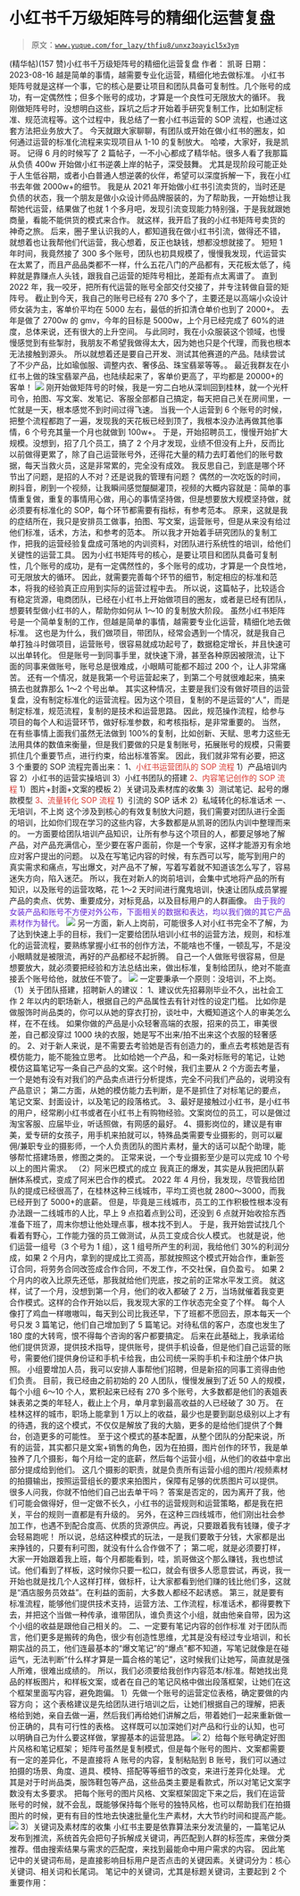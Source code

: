 # 小红书千万级矩阵号的精细化运营复盘

> 原文：[`www.yuque.com/for_lazy/thfiu8/unxz3oayicl5x3ym`](https://www.yuque.com/for_lazy/thfiu8/unxz3oayicl5x3ym)

<ne-h2 id="61aba53b" data-lake-id="61aba53b"><ne-heading-ext><ne-heading-anchor></ne-heading-anchor><ne-heading-fold></ne-heading-fold></ne-heading-ext><ne-heading-content><ne-text id="ucc152543">(精华帖)(157 赞)小红书千万级矩阵号的精细化运营复盘</ne-text></ne-heading-content></ne-h2> <ne-p id="u7c476ff6" data-lake-id="u7c476ff6"><ne-text id="u5edcd3fd">作者： 凯哥</ne-text></ne-p> <ne-p id="u24ee9ce6" data-lake-id="u24ee9ce6"><ne-text id="u2e996518">日期：2023-08-16</ne-text></ne-p> <ne-p id="ue6de9719" data-lake-id="ue6de9719"><ne-text id="ua520df60">越是简单的事情，越需要专业化运营，精细化地去做标准。</ne-text></ne-p> <ne-p id="uba1aa35e" data-lake-id="uba1aa35e"><ne-text id="u90656245">小红书矩阵号就是这样一个事，它的核心是要让项目和团队具备可复制性。几个账号的成功，有一定偶然性；但多个账号的成功，才算是一个良性可无限放大的循环。</ne-text></ne-p> <ne-p id="ue39aca2e" data-lake-id="ue39aca2e"><ne-text id="u9ce556a7">我刚做矩阵号时，没想明白这些，踩坑之后才开始着手研究复制工作，比如制定标准、规范流程等。这个过程中，我总结了一套小红书运营的 SOP 流程，也通过这套方法把业务放大了。</ne-text></ne-p> <ne-p id="udb5ac291" data-lake-id="udb5ac291"><ne-text id="ud8638358">今天就跟大家聊聊，有团队或开始在做小红书的圈友，如何通过运营的标准化流程来实现项目从 1-10 的复制放大。</ne-text></ne-p> <ne-p id="uf4729813" data-lake-id="uf4729813"><ne-text id="uc27e5b84">哈喽，大家好，我是凯哥。</ne-text></ne-p> <ne-p id="uddee6e8a" data-lake-id="uddee6e8a"><ne-text id="uc92b9257">记得 6 月的时候写了 2 篇帖子，一不小心都成了精华帖。很多人看了我那篇从负债 400w 开始做小红书逆袭上岸的帖子，深受鼓舞。</ne-text></ne-p> <ne-p id="u316698cc" data-lake-id="u316698cc"><ne-text id="udf0892bf">尤其是现阶段可能正处于人生低谷期，或者小白普通人想逆袭的伙伴，希望可以深度拆解一下，我在小红书去年做 2000w+的细节。</ne-text></ne-p> <ne-p id="u5bfb5601" data-lake-id="u5bfb5601"><ne-text id="u6201743e">我是从 2021 年开始做小红书引流卖货的，当时还是负债的状态，我一个朋友是做小众设计师品牌服装的，为了帮助我，一开始想让我帮她代运营，结果做了也就 1 个多月吧，发现引流变现能力特别强，于是我就跟她商量，看能不能供货的模式来合作。</ne-text></ne-p> <ne-p id="u837fb19c" data-lake-id="u837fb19c"><ne-text id="u7fd17792">就这样，我开启了我的小红书矩阵号卖货的神奇之旅。</ne-text></ne-p> <ne-p id="u9bfd0fb6" data-lake-id="u9bfd0fb6"><ne-text id="u7a27d01c">后来，圈子里认识我的人，都知道我在做小红书引流，做得还不错，就想着也让我帮他们代运营，我心想着，反正也缺钱，想都没想就接了。</ne-text></ne-p> <ne-p id="u5f967810" data-lake-id="u5f967810"><ne-text id="ud654b015">短短 1 年时间，我竟然接了 300 多个账号，团队也初具规模了，慢慢我发现，代运营实在太累了，而且产品品类都不一样，什么五花八门的产品都有，天花板太低了，纯粹就是靠赚点人头钱，跟我自己运营的矩阵号相比，差距有点太离谱了。</ne-text></ne-p> <ne-p id="u17f05dc8" data-lake-id="u17f05dc8"><ne-text id="u98da6386">直到 2022 年，我一咬牙，把所有代运营的账号全部交付交接了，并专注转做自营的矩阵号。</ne-text></ne-p> <ne-p id="ufa808fac" data-lake-id="ufa808fac"><ne-text id="u030c7a16">截止到今天，我自己的账号已经有 270 多个了，主要还是以高端小众设计师女装为主，客单价平均在 5000 左右，最低的折扣清仓单价也到了 2000+。</ne-text></ne-p> <ne-p id="u7a18dea7" data-lake-id="u7a18dea7"><ne-text id="u9d053125">去年是做了 2700w 的 gmv，今年的目标是 5000w，上个月已经完成了 60%的进度，总体来说，还有很大的上升空间。</ne-text></ne-p> <ne-p id="u8d2667d6" data-lake-id="u8d2667d6"><ne-text id="uaba991f7">与此同时，我在小众服装这个领域，也慢慢感觉到有些掣肘，我朋友不希望我做得太大，因为她也只是个代理，而我也根本无法接触到源头。</ne-text></ne-p> <ne-p id="u9d2aead4" data-lake-id="u9d2aead4"><ne-text id="uf603df2b">所以就想着还是要自己开发、测试其他赛道的产品。陆续尝试了不少产品，比如瑜伽服、调整内衣、奢侈品、珠宝翡翠等等。。</ne-text></ne-p> <ne-p id="ud0bfc737" data-lake-id="ud0bfc737"><ne-text id="u5dc8860e">最近我群友在小红书上做的珠宝翡翠产品，也陆续起来了，客单价更高了，平均都是 20000+的客单！</ne-text></ne-p> <ne-p id="u1824625d" data-lake-id="u1824625d"><ne-card data-card-name="image" data-card-type="inline" id="e9xhl" data-event-boundary="card">![](img/93b716b1334775c06bbdabdd677cac0e.png)</ne-card></ne-p> <ne-p id="u6431d23d" data-lake-id="u6431d23d"><ne-text id="u3a24868a">刚开始做矩阵号的时候，我是一穷二白地从深圳回到桂林，就一个光杆司令，拍图、写文案、发笔记、客服全部都自己搞定，每天把自己关在房间里，一忙就是一天，根本感觉不到时间过得飞速。</ne-text></ne-p> <ne-p id="u8dfa169d" data-lake-id="u8dfa169d"><ne-text id="u82c7ed97">当我一个人运营到 6 个账号的时候，把整个流程都跑了一遍，发现我的天花板已经到顶了，我根本没办法再做其他事情，6 个号充其量一个月也就做到 100w+。</ne-text></ne-p> <ne-p id="u125e1ebf" data-lake-id="u125e1ebf"><ne-text id="ub0bacb94">于是，开始招聘员工，慢慢开始扩大规模。没想到，招了几个员工，搞了 2 个月才发现，业绩不但没有上升，反而比以前做得更累了，除了自己运营账号外，还得花大量的精力去盯着他们的账号数据，每天当救火员，这是非常累的，完全没有成效。</ne-text></ne-p> <ne-p id="u2c202e14" data-lake-id="u2c202e14"><ne-text id="u2500845c">我反思自己，到底是哪个环节出了问题，是招的人不对？还是说我的管理有问题？</ne-text></ne-p> <ne-p id="ub3bd2fff" data-lake-id="ub3bd2fff"><ne-text id="udbfefc85">偶然的一次吃饭的时间，刷抖音，刷到一个视频，让我瞬间感觉醍醐灌顶，视频的大概内容就是：</ne-text><ne-text id="u1d68034f" ne-bold="true">简单的事情重复做，重复的事情用心做，用心的事情坚持做，但是想要放大规模坚持做，就必须要有标准化的 SOP，每个环节都需要有指标，有参考范本。</ne-text></ne-p> <ne-p id="ub22760c4" data-lake-id="ub22760c4"><ne-text id="ufed966fa">原来，这就是我的症结所在，我只是安排员工做事，拍图、写文案，运营账号，但是从来没有给过他们标准，话术，方法，和参考的范本。</ne-text></ne-p> <ne-p id="u1caeffe9" data-lake-id="u1caeffe9"><ne-text id="u94b2006b">所以我才开始着手研究团队的复制工作，把我的运营经验复盘成可落地的内训资料，对团队进行系统性的培训，给他们关键性的运营工具。</ne-text></ne-p> <ne-p id="u77aa335b" data-lake-id="u77aa335b"><ne-text id="u69d07a42">因为小红书矩阵号的核心，是要让项目和团队具备可复制性，几个账号的成功，是有一定偶然性的，多个账号的成功，才算是一个良性地，可无限放大的循环。</ne-text></ne-p> <ne-p id="u1c986270" data-lake-id="u1c986270"><ne-text id="u7e0201f4">因此，就需要完善每个环节的细节，制定相应的标准和范本，将我的经验真正应用到实际的运营过程中去。</ne-text></ne-p> <ne-p id="u3022932b" data-lake-id="u3022932b"><ne-text id="u1941bf5f">所以说，这篇帖子，比较适合有稳定货源，电商团队，已经在小红书上开始做项目的圈友，或者是已经有团队，想要转型做小红书的人，帮助你如何从 1～10 的复制放大阶段。</ne-text></ne-p> <ne-p id="uf76e8647" data-lake-id="uf76e8647"><ne-text id="ue63607bb">虽然小红书矩阵号是一个简单复制的工作，但越是简单的事情，越需要专业化运营，精细化地去做标准。</ne-text></ne-p> <ne-p id="ua6713013" data-lake-id="ua6713013"><ne-text id="uc9954794">这也是为什么，我们做项目，带团队，经常会遇到一个情况，就是我自己单打独斗时做项目，运营账号，很容易就成功起号了，数据稳定增长，并且快速可以出单转化。</ne-text></ne-p> <ne-p id="uc38ee5d4" data-lake-id="uc38ee5d4"><ne-text id="u95a5df24">但是账号一到同事手里，就快速下滑，甚至各种原因被限流，让下面的同事来做账号，账号总是很难成，小眼睛可能都不超过 200 个，让人非常痛苦。</ne-text></ne-p> <ne-p id="u6366a758" data-lake-id="u6366a758"><ne-text id="u4a192638">还有一个情况，就是我第一个号运营起来了，到第二个号就很难起来，搞来搞去也就靠那么 1～2 个号出单。</ne-text></ne-p> <ne-p id="u10d60f0d" data-lake-id="u10d60f0d"><ne-text id="u60af3857">其实这种情况，主要是我们没有做好项目的运营复盘，没有制定标准化的运营流程。因为这个项目，复制的不是运营的“人”，而是制定标准，规范流程，复制的是技术和运营思路。</ne-text></ne-p> <ne-p id="u2cc2b3e6" data-lake-id="u2cc2b3e6"><ne-text id="u4cd9a274">因此，规范操作流程，给参与项目的每个人和运营环节，做好标准参数，和考核指标，是非常重要的。</ne-text></ne-p> <ne-p id="u21060dac" data-lake-id="u21060dac"><ne-text id="u43d7b4ce">当然，在有些事情上面我们虽然无法做到 100%的复制，比如创新、天赋、思考力这些无法用具体的数值来衡量，但是我们要做的只是复制账号，拓展账号的规模，只需要抓住几个重要节点，进行约束，给出标准答案。</ne-text></ne-p> <ne-p id="ud4e0b14b" data-lake-id="ud4e0b14b"><ne-text id="u97e0d2cf">因此，我们就非常有必要，把这 3 个重要的 SOP 流程完善出来：</ne-text></ne-p> <ne-p id="uaf2f3890" data-lake-id="uaf2f3890"><ne-text id="u0d6f2ff1">1、</ne-text><ne-text id="u446871d9" style="color: rgb(216, 57, 49);">小红书运营团队的 SOP 流程</ne-text></ne-p> <ne-p id="u3558d780" data-lake-id="u3558d780"><ne-text id="ue7cd6c8c">1）产品培训内容</ne-text></ne-p> <ne-p id="ubfa4e40a" data-lake-id="ubfa4e40a"><ne-text id="u0f4e6f45">2）小红书的运营实操培训</ne-text></ne-p> <ne-p id="u199f58fd" data-lake-id="u199f58fd"><ne-text id="u39703263">3）小红书团队的搭建</ne-text></ne-p> <ne-p id="ud50b8fea" data-lake-id="ud50b8fea"><ne-text id="u996b7964" style="color: rgb(216, 57, 49);">2、内容笔记创作的 SOP 流程</ne-text></ne-p> <ne-p id="uebb8113c" data-lake-id="uebb8113c"><ne-text id="u7a20f6aa">1）图片+封面+文案的模板</ne-text></ne-p> <ne-p id="ua6dc1868" data-lake-id="ua6dc1868"><ne-text id="u5fecb9a9">2）关键词及素材库的收集</ne-text></ne-p> <ne-p id="u45f5e21f" data-lake-id="u45f5e21f"><ne-text id="u155a0cf4">3）测试笔记、起号的爆款模型</ne-text></ne-p> <ne-p id="u9f252427" data-lake-id="u9f252427"><ne-text id="u78211845" style="color: rgb(216, 57, 49);">3、流量转化 SOP 流程</ne-text></ne-p> <ne-p id="u2943c633" data-lake-id="u2943c633"><ne-text id="u83611f27">1）引流的 SOP 话术</ne-text></ne-p> <ne-p id="u9997140a" data-lake-id="u9997140a"><ne-text id="u5fe2cd97">2）私域转化的标准话术</ne-text></ne-p> <ne-h1 id="89a70eec" data-lake-id="89a70eec"><ne-heading-ext><ne-heading-anchor></ne-heading-anchor><ne-heading-fold></ne-heading-fold></ne-heading-ext><ne-heading-content><ne-text id="u8beaa4f3">一、无培训，不上岗</ne-text></ne-heading-content></ne-h1> <ne-p id="ua1330d78" data-lake-id="ua1330d78"><ne-text id="ub149b1b0">这个涉及到核心的有效复制放大问题，我们需要对团队进行全面的培训，比如你们现在学习的这些内容，大多数都是从凯哥的团队内训中整理而来的。</ne-text></ne-p> <ne-p id="u0e81f19e" data-lake-id="u0e81f19e"><ne-text id="uea8211b6">一方面要给团队培训产品知识，让所有参与这个项目的人，都要足够地了解产品，对产品充满信心，至少要在客户面前，你是一个专家，这样才能游刃有余地应对客户提出的问题。</ne-text></ne-p> <ne-p id="udff06cd4" data-lake-id="udff06cd4"><ne-text id="u8d08bb6e">以及在写笔记内容的时候，有东西可以写，能写到用户的真实需求和痛点，写出爆文，对产品不了解，写着写着就不知道该怎么写了，容易迷失方向，陷入迷茫。</ne-text></ne-p> <ne-p id="u009d914f" data-lake-id="u009d914f"><ne-text id="uf9cad95f">所以，我在对新人的岗前培训，会集中式地将产品的所有知识，以及账号的运营攻略，花 1～2 天时间进行魔鬼培训，快速让团队成员掌握产品的卖点、优势、重要成分，对标竞品，以及目标用户的人群画像。</ne-text></ne-p> <ne-p id="u3cba18a8" data-lake-id="u3cba18a8"><ne-text id="uaf07c632" style="color: rgb(100, 37, 208);">由于我的女装产品和账号不方便对外公布，下面相关的数据和表达，均以我们做的其它产品素材作为替代。</ne-text></ne-p> <ne-p id="ue323eb4d" data-lake-id="ue323eb4d"><ne-card data-card-name="image" data-card-type="inline" id="Sctn3" data-event-boundary="card">![](img/e7c6302257f45124a19b12604c7f92fa.png)</ne-card></ne-p> <ne-p id="u2217f222" data-lake-id="u2217f222"><ne-text id="u88e4d7d9">另一方面，新人上岗前，可能很多人对小红书完全不了解，为了达到快速上手的目标，我们一定要给团队培训小红书的运营方法，规则，和标准化的运营流程，要熟练掌握小红书的创作方法，不能啥也不懂，一顿乱写，不是没小眼睛就是被限流，再好的产品都经不起折腾。</ne-text></ne-p> <ne-p id="u174dd2c7" data-lake-id="u174dd2c7"><ne-text id="ud6c51d37">自己一个人做账号很容易，但是想要放大，就必须要把经验和方法总结出来，做出标准，复制给团队，绝对不能直接丢个账号给他，就放任不管了。</ne-text></ne-p> <ne-p id="u38e191ec" data-lake-id="u38e191ec"><ne-card data-card-name="image" data-card-type="inline" id="gnYJf" data-event-boundary="card">![](img/d8e856ea71bab828d1818ada2a424a76.png)</ne-card></ne-p> <ne-p id="u4c2f3901" data-lake-id="u4c2f3901"><ne-text id="u2dd50269">一定要秉承一个原则：没培训，不上岗。</ne-text></ne-p> <ne-p id="uef38d81b" data-lake-id="uef38d81b"><ne-text id="u9cbe4ef4" ne-bold="true">（1）关于团队搭建，招聘新人的建议：</ne-text></ne-p> <ne-p id="u8f12087e" data-lake-id="u8f12087e"><ne-text id="udd146f97">1、建议优先招募刚毕业不久，出社会工作 2 年以内的职场新人，根据自己的产品属性去有针对性的设定门槛。</ne-text></ne-p> <ne-p id="u6864c534" data-lake-id="u6864c534"><ne-text id="ud5f82e6b">比如你是做服饰时尚品类的，你可以从她的穿衣打扮，谈吐中，大概知道这个人的审美怎么样，在不在线。</ne-text></ne-p> <ne-p id="u40c729fc" data-lake-id="u40c729fc"><ne-text id="ufe41ad42">如果你做的产品是小众轻奢高端的衣服，招来的员工，审美很差，自己都没穿过 1000 块的衣服，她是写不出来/拍不出来这个衣服的轻奢感的。</ne-text></ne-p> <ne-p id="ue8348334" data-lake-id="ue8348334"><ne-text id="u2e2f6582">2、对于新人来说，是不需要去考验她是否有创造力的，重点去考核她是否有模仿能力，能不能独立思考。</ne-text></ne-p> <ne-p id="uc3c880e7" data-lake-id="uc3c880e7"><ne-text id="u7b9cee48">比如给她一个产品，和一条对标账号的笔记，让她模仿这篇笔记写一条自己产品的文案。这个时候，我们主要从 2 个方面去考量，一个是她有没有对我们的产品卖点进行分析提炼，完全不问我们产品的，说明没有产品意识；</ne-text></ne-p> <ne-p id="u5a0917aa" data-lake-id="u5a0917aa"><ne-text id="u2ceb8bac">第二方面，从她的模仿能力去判断，是不是抓住了对标笔记的要点，笔记文案、封面设计，以及笔记的段落格式。</ne-text></ne-p> <ne-p id="u8270c378" data-lake-id="u8270c378"><ne-text id="u18ab0563">3、最好是接触过小红书，是小红书的用户，经常刷小红书或者在小红书上有购物经验。文案岗位的员工，可以是做过淘宝客服、应届毕业，听话照做，有网感的最好。</ne-text></ne-p> <ne-p id="ud59c90bd" data-lake-id="ud59c90bd"><ne-text id="u72a74899">4、摄影岗位的，建议是有审美，爱专研的女孩子，用手机来拍就可以，特殊品类需要专业摄影的，则可以雇佣/兼职专业的摄影师，一个人负责团队的图片素材，量大的话可以配个助理，能够帮忙搭建场景，修图之类的。</ne-text></ne-p> <ne-p id="ua591f465" data-lake-id="ua591f465"><ne-text id="u1411c9e1">正常来说，一个专业摄影至少是可以完成 10 个号以上的图片需求。</ne-text></ne-p> <ne-p id="uc2f97b68" data-lake-id="uc2f97b68"><ne-text id="ub7025c56" ne-bold="true">（2）阿米巴模式的成立</ne-text></ne-p> <ne-p id="u51506a80" data-lake-id="u51506a80"><ne-text id="u315e81cc">我真正的爆发，其实是从我把团队薪酬体系模式，变成了阿米巴合作的模式。</ne-text></ne-p> <ne-p id="u940096dc" data-lake-id="u940096dc"><ne-text id="u0bb080af">2022 年 4 月份，我发现，尽管我给团队的提成已经很高了，在桂林这种三线城市，平均工资也就 2800～3000，而我已经开到了 5000+的底薪。</ne-text></ne-p> <ne-p id="u490f090b" data-lake-id="u490f090b"><ne-text id="uf0015091">但是，毕竟是三线城市，员工的工作积极性根本没有办法跟一二线城市的人比，早上 9 点掐着点到公司，还没到 6 点就开始收拾东西准备下班了，周末你想让他处理点事，根本找不到人。</ne-text></ne-p> <ne-p id="ub1b48c50" data-lake-id="ub1b48c50"><ne-text id="uada9e46c">于是，我开始尝试找几个看着有野心，工作能力强的员工做测试，从员工变成合伙人模式。</ne-text></ne-p> <ne-p id="u5f8b6050" data-lake-id="u5f8b6050"><ne-text id="uc81b3d96">也就是说，他们运营一组号（3 个号为 1 组），这 1 组号所产生的利润，我给他们 30%的利润分成，如果 2 个月内，拿到的提成比工资高，那就按照这个模式开始合作，重新签订合同，将劳务合同改签成合作合同，不发工作，不交社保，自负盈亏。</ne-text></ne-p> <ne-p id="u05e48546" data-lake-id="u05e48546"><ne-text id="u9f540159">如果 2 个月内的收入比原先还低，那我就给他们兜底，按之前的正常水平发工资。</ne-text></ne-p> <ne-p id="u0ae29507" data-lake-id="u0ae29507"><ne-text id="u55610751">就这样，试了一个月，没想到第一个月，他们的收入都破了 2 万，当场就催着我变更合作模式。这样的合作开始以后，我发现大家的工作状态完全变了个样。</ne-text></ne-p> <ne-p id="uf7c043f4" data-lake-id="uf7c043f4"><ne-text id="u1b0df26d">每个人像打了鸡血一样嗷嗷叫，每天到公司比我还早，下了班都不愿回去，原本每天一个号只发 3 篇笔记，他们自己增加到了 5 篇笔记。对待私信的客户，态度也发生了 180 度的大转弯，恨不得每个咨询的客户都要搞定。</ne-text></ne-p> <ne-p id="u40a9e7c3" data-lake-id="u40a9e7c3"><ne-text id="u3b33c51f">后来在此基础上，我承诺给他们提供货源，提供技术指导，提供账号，提供手机设备，但是他们自己运营的账号，需要他们提供身份证和手机卡给我，由公司统一采购手机卡和注册个体户执照。</ne-text></ne-p> <ne-p id="u3a5da8ad" data-lake-id="u3a5da8ad"><ne-text id="u949b6943">小组要增加人员，我可以安排人事帮他们招聘，但是新招的同事工资得由他们负责。</ne-text></ne-p> <ne-p id="u6c302442" data-lake-id="u6c302442"><ne-text id="u6e27c7df">目前，我已经由之前初始的 20 人团队，慢慢发展到了近 50 人的规模，每个小组 6～10 个人，累积起来已经有 270 多个账号，大多数都是他们的表姐表妹表弟之类的年轻人，截止上个月，单月拿到最高收益的人已经破了 30 万。</ne-text></ne-p> <ne-p id="u3d734bf5" data-lake-id="u3d734bf5"><ne-text id="u4c6d8349">在桂林这样的城市，职场上能拿到 1 万以上的收益，最少也是要到副总级别以上才有的待遇，我的这个模式，不仅仅是解放了我的大脑，更多的是给他们提供了个舞台，创造更多的可能性。</ne-text></ne-p> <ne-p id="u47f9dee3" data-lake-id="u47f9dee3"><ne-text id="u32264c04">至于这个模式的基本配置，从整个团队的分配来说，所有的运营，其实都只是文案+销售的角色，因为在拍摄，图片创作的环节，我是单独养了几个摄影，每个月给一定的底薪，然后每个运营小组，从他们的收益中拿出部分提成给到他们。</ne-text></ne-p> <ne-p id="ue4d43fa7" data-lake-id="ue4d43fa7"><ne-text id="u3b7a8533">这几个摄影的职责，就是负责所有运营小组的图片/视频素材的拍摄输出，按照运营组长的要求来拍图片，保障有足够的优质图片可以提供。</ne-text></ne-p> <ne-p id="uf688670e" data-lake-id="uf688670e"><ne-text id="u85afdb3d">很多人问我，你就不怕他们自己出去单干吗？</ne-text></ne-p> <ne-p id="uc5de744e" data-lake-id="uc5de744e"><ne-text id="u54e43448">答案是否定的，因为离开了我，他们可能会做得好，但一定做不长久，小红书的运营规则和运营策略，都是我在把关，平台的规则一直都是有升级的。</ne-text></ne-p> <ne-p id="u5f6660e4" data-lake-id="u5f6660e4"><ne-text id="u1e9a30fe">另外，在这种三四线城市，他们刚出社会参加工作，也遇不到配合度高、优质的货源供应。再说，只要跟着我有钱赚，傻子才会轻易跑呢！</ne-text></ne-p> <ne-p id="u30384c61" data-lake-id="u30384c61"><ne-text id="u2788ef6f">所以说，总结这种模式的玩法，一是我们要敢于分钱，大家都是出来挣钱的，只要有利可图，就没有什么合作做不了；</ne-text></ne-p> <ne-p id="u40d7195c" data-lake-id="u40d7195c"><ne-text id="u963a9066">第二呢，就是必须要打样，大家一开始跟着我上班，每个月都能看到，哇，凯哥做这个那么赚钱，我也想试试。他们看到了样板，这时候你只要一松口，就会有很多人愿意尝试，再说，我一开始也就是找几个人这样打样，做标杆，让大家都看到他们赚的钱比他们多，这就是“酒店服务员效益”。在利益的面前，大多数人都经不起诱惑。</ne-text></ne-p> <ne-p id="ud54fcfe0" data-lake-id="ud54fcfe0"><ne-text id="u7a88f24c">第三，就是要有标准流程，能够他们提供技术支持，运营方法、工作流程，标准话术，都得要教下去，并把这个当做一种传承，谁带团队，谁负责这个小组，就由他亲自带，因为这个小组的收益是跟他自己相关的。</ne-text></ne-p> <ne-h1 id="1a38ac78" data-lake-id="1a38ac78"><ne-heading-ext><ne-heading-anchor></ne-heading-anchor><ne-heading-fold></ne-heading-fold></ne-heading-ext><ne-heading-content><ne-text id="ucd6c5f91">二、一定要有笔记内容的创作标准</ne-text></ne-heading-content></ne-h1> <ne-p id="u142ae75c" data-lake-id="u142ae75c"><ne-text id="ua12ef18e">对于团队而言，他们更多是搬砖的角色，很少有创造性思维，尤其是没有经过专业培训，和长期实战的员工，他们连最基本的“爆文笔记”的“爆点”都不知道，写笔记就像是在碰运气，无法判断“什么样才算是一篇合格的笔记”，这时候我们让她写，简直就是强人所难，很难出成绩的。</ne-text></ne-p> <ne-p id="ua4d09789" data-lake-id="ua4d09789"><ne-text id="u35149ce7">所以，我们必须要给我创作内容范本/标准。帮她找出竞品的样板图片，和样板文案，或者在自己的笔记风格中做出段落框架，让她们在这个框架里面写内容，避免跑偏。</ne-text></ne-p> <ne-p id="ua2d51116" data-lake-id="ua2d51116"><ne-text id="u5c87b807" ne-bold="true">1）先做一个账号的运营定位表格，确定要做的内容方向；</ne-text></ne-p> <ne-p id="u1c6d9ed0" data-lake-id="u1c6d9ed0"><ne-text id="u656ca924">这个表格建议是先给团队进行培训之后，让她们根据自己的理解，把表格给到她，亲自去做一遍，然后我们再给她们讲解之后，带着她们一起来重新做一份正确的，具有可行性的表格。</ne-text></ne-p> <ne-p id="ua8291716" data-lake-id="ua8291716"><ne-text id="u81ed2285">这样既可以加深她们对产品和行业的认知，也可以明确自己为什么要这样做，掌握基本的运营思路。</ne-text></ne-p> <ne-p id="ue9ab43c6" data-lake-id="ue9ab43c6"><ne-card data-card-name="image" data-card-type="inline" id="LHoga" data-event-boundary="card">![](img/a2a336c6cae096ec67754c6b1a1b7685.png)</ne-card></ne-p> <ne-p id="u10188dc3" data-lake-id="u10188dc3"><ne-text id="u0c028be0" ne-bold="true">2）给每个账号确定好图片风格和笔记框架；</ne-text></ne-p> <ne-p id="u00b52e43" data-lake-id="u00b52e43"><ne-text id="ua31d37c1">矩阵号虽然是复制模式，但是每个账号的图片、文案都需要有一定的差异化，不是直接将 A 账号的内容，复制粘贴到 B 账号，我们可以通过拍摄的场景、角度、道具、模特、搭配等等细节的改变，来进行差异化处理。</ne-text></ne-p> <ne-p id="uf9deb7d9" data-lake-id="uf9deb7d9"><ne-text id="uee4af902">尤其是对于时尚品类，服饰鞋包等产品，这些品类主要是看款式，所以对笔记文案字数没有太多要求。</ne-text></ne-p> <ne-p id="u2969584a" data-lake-id="u2969584a"><ne-text id="ucbe306dc">把每个账号的图片风格、文案框架固定下来之后，我们在运营账号的时候，就不会乱，既能够保持每个账号的独特风格，也可以帮助我们在拍摄图片的时候，更有有目的性地去快速批量化生产素材，大大节约时间和提高产能。</ne-text></ne-p> <ne-p id="u7d8550de" data-lake-id="u7d8550de"><ne-card data-card-name="image" data-card-type="inline" id="eTCtB" data-event-boundary="card">![](img/8d97721bae2d09b25367a761a28f23ae.png)</ne-card></ne-p> <ne-p id="ue4c7d4d6" data-lake-id="ue4c7d4d6"><ne-text id="ue5bc33d8" ne-bold="true">3）关键词及素材库的收集</ne-text></ne-p> <ne-p id="ucaa9ba7b" data-lake-id="ucaa9ba7b"><ne-text id="u40d2e8ec">小红书主要是依靠算法来分发流量的，一篇笔记从发布到推流，系统首先会把句子拆解成关键词，再匹配到人群的标签库，来做分类推荐。借由搜索结果与需求的匹配度，来找到最能命中用户需求的内容。</ne-text></ne-p> <ne-p id="u66d3e5b7" data-lake-id="u66d3e5b7"><ne-text id="u49689cf0">因此笔记中的关键词布局，是直接影响目标用户是否点击的关键因素。关键词分为：核心关键词、相关词和长尾词。</ne-text></ne-p> <ne-p id="ud2d7d808" data-lake-id="ud2d7d808"><ne-text id="u2b512ab9">笔记中的关键词，尤其是标题关键词，主要起到 2 个重要作用：</ne-text></ne-p>